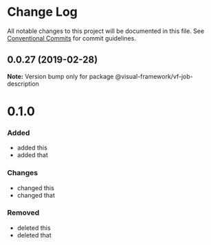 # Change Log

All notable changes to this project will be documented in this file.
See [Conventional Commits](https://conventionalcommits.org) for commit guidelines.

## 0.0.27 (2019-02-28)

**Note:** Version bump only for package @visual-framework/vf-job-description





# 0.1.0

### Added
- added this
- added that

### Changes

- changed this
- changed that

### Removed

- deleted this
- deleted that
